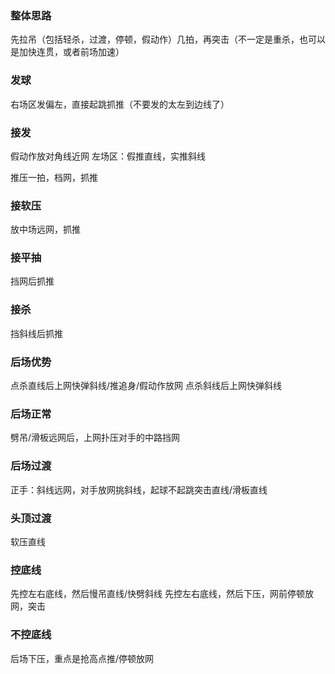 ### 整体思路
先拉吊（包括轻杀，过渡，停顿，假动作）几拍，再突击（不一定是重杀，也可以是加快连贯，或者前场加速）

### 发球
右场区发偏左，直接起跳抓推（不要发的太左到边线了）

### 接发
假动作放对角线近网
左场区：假推直线，实推斜线

推压一拍，档网，抓推

### 接软压
放中场远网，抓推

### 接平抽
挡网后抓推

### 接杀
挡斜线后抓推

### 后场优势
点杀直线后上网快弹斜线/推追身/假动作放网
点杀斜线后上网快弹斜线

### 后场正常
劈吊/滑板远网后，上网扑压对手的中路挡网

### 后场过渡
正手：斜线远网，对手放网挑斜线，起球不起跳突击直线/滑板直线

### 头顶过渡
软压直线

### 控底线
先控左右底线，然后慢吊直线/快劈斜线
先控左右底线，然后下压，网前停顿放网，突击

### 不控底线
后场下压，重点是抢高点推/停顿放网